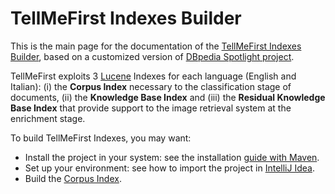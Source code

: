TellMeFirst Indexes Builder
===========================

This is the main page for the documentation of the [TellMeFirst Indexes Builder](https://github.com/TellMeFirst/dbpedia-spotlight/tree/tellmefirst), based on a customized version of [DBpedia Spotlight project](https://github.com/dbpedia-spotlight/dbpedia-spotlight/wiki).

TellMeFirst exploits 3 [Lucene](http://lucene.apache.org/core/) Indexes for each language (English and Italian): (i) the **Corpus Index** necessary to the classification stage of documents, (ii) the **Knowledge Base Index** and (iii) the **Residual Knowledge Base Index** that provide support to the image retrieval system at the enrichment stage.

To build TellMeFirst Indexes, you may want:

* Install the project in your system: see the installation [guide with Maven](https://github.com/TellMeFirst/tellmefirst/tree/master/doc/Build-from-Source-Code-with-Maven.md).
* Set up your environment: see how to import the project in [IntelliJ Idea](https://github.com/TellMeFirst/tellmefirst/tree/master/doc/Setting-up-IntelliJ-IDEA.md).
* Build the [Corpus Index](https://github.com/TellMeFirst/tellmefirst/tree/master/doc/Corpus-Index.md).
